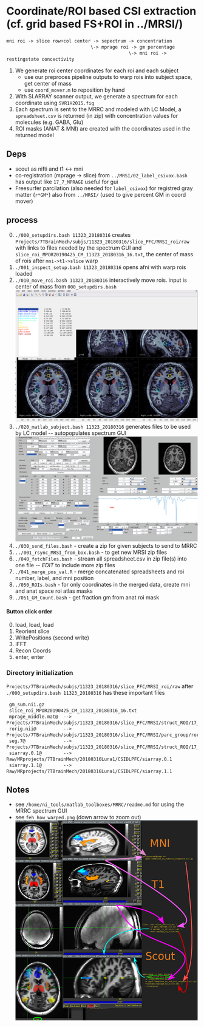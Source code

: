 # Coordinate/ROI based CSI extraction (cf. grid based FS+ROI in ../MRSI/)

```
mni roi -> slice row+col center -> sepectrum -> concentration
                               \-> mprage roi -> gm percentage
                                             \-> mni roi -> restingstate concectivity
```

1. We generate roi center coordinates for each roi and each subject
   * use our preproces pipeline outputs to warp rois into subject space, get center of mass
   * use `coord_mover.m` to reposition by hand
2. With SI.ARRAY scanner output, we generate a spectrum for each coordinate using `SVR1H2015.fig`
3. Each spectrum is sent to the MRRC and modeled with LC Model, a `spreadsheet.csv` is returned (in zip) with concentration values for molecules (e.g. GABA, Glu)
4. ROI masks (ANAT & MNI) are created with the coordinates used in the returned model

## Deps
  * scout as nifti and t1 <-> mni 
  * co-registration (mprage -> slice) from `../MRSI/02_label_csivox.bash` has output like `17_7_MPRAGE` useful for gui
  * Freesurfer parcilation (also needed for `label_csivox`) for registred gray matter (`r*GM*`) also from  `../MRSI/` (used to give percent GM in coord mover)

## process
 0. `./000_setupdirs.bash 11323_20180316` creates `Projects/7TBrainMech/subjs/11323_20180316/slice_PFC/MRSI_roi/raw` with links to files needed by the spectrum GUI and `slice_roi_MPOR20190425_CM_11323_20180316_16.txt`, the  center of mass of rois after `mni->t1->slice` warp
 0. `./001_inspect_setup.bash 11323_20180316` opens afni with warp rois loaded
 0. `./010_move_roi.bash 11323_20180316` interactively move rois. input is center of mass from `000_setupdirs.bash`
 ![mover screenshot](./img/coord_mover.png?raw=True)
 0. `./020_matlab_subject.bash 11323_20180316` generates files to be used by LC model -- autopopulates spectrum GUI
 ![mover screenshot](./img/spectrum_ml.png?raw=True)
 0. `./030_send_files.bash` - create a zip for given subjects to send to MRRC
 0. `../001_rsync_MRSI_from_box.bash` - to get new MRSI zip files
 0. `./040_fetchFiles.bash` - stream all spreadsheet.csv in zip file(s) into one file -- *EDIT* to include more zip files
 0. `./041_merge_pos_val.R` - merge concatenated spreadsheets and roi number, label, and mni position
 0. `./050_ROIs.bash`       - for only coordinates in the merged data, create mni and anat space roi atlas masks
 0. `./051_GM_Count.bash`   - get fraction gm from anat roi mask

#### Button click order
 0. load, load, load
 0. Reorient slice
 0. WritePositions (second write)
 0. IFFT
 0. Recon Coords
 0. enter, enter

### Directory initialization
`Projects/7TBrainMech/subjs/11323_20180316/slice_PFC/MRSI_roi/raw` after `./000_setupdirs.bash 11323_20180316` has these important files

```
 gm_sum.nii.gz
 slice_roi_MPOR20190425_CM_11323_20180316_16.txt
 mprage_middle.mat@  --> Projects/7TBrainMech/subjs/11323_20180316/slice_PFC/MRSI/struct_ROI/17_7_FlipLR.MPRAGE
 rorig.nii@          --> Projects/7TBrainMech/subjs/11323_20180316/slice_PFC/MRSI/parc_group/rorig.nii
 seg.7@              --> Projects/7TBrainMech/subjs/11323_20180316/slice_PFC/MRSI/struct_ROI/17_7_FlipLR.MPRAGE
 siarray.0.1@        --> Raw/MRprojects/7TBrainMech/20180316Luna1/CSIDLPFC/siarray.0.1
 siarray.1.1@        --> Raw/MRprojects/7TBrainMech/20180316Luna1/CSIDLPFC/siarray.1.1
```

## Notes
  * see `/home/ni_tools/matlab_toolboxes/MRRC/readme.md` for using the MRRC spectrum GUI
  * see `feh how_warped.png` (down arrow to zoom out)
 ![mover screenshot](./img/how_warped.png?raw=True)


